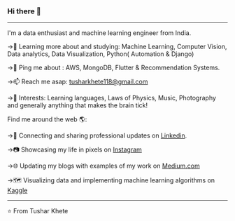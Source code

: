 ### Hi there 👋

__________________________________________________________________________________________________________________________________

I'm a data enthusiast and machine learning engineer from India.

->🌱 Learning more about and studying: Machine Learning, Computer Vision, Data analytics, Data Visualization, Python( Automation & Django)

->💬 Ping me about : AWS, MongoDB, Flutter & Recommendation Systems.

->📫 Reach me asap: tusharkhete118@gmail.com 

->💜 Interests: Learning languages, Laws of Physics, Music, Photography and generally anything that makes the brain tick!

Find me around the web 🌎:

->💼 Connecting and sharing professional updates on [Linkedin](https://www.linkedin.com/in/tushar-khete-4016201a0/).

->📷 Showcasing my life in pixels on [Instagram](https://instagram.com/imtushar__?utm_medium=copy_link)

->🌐 Updating my blogs with examples of my work on [Medium.com](https://medium.com/@tusharkhete118)

->🗺 Visualizing data and implementing machine learning algorithms on [Kaggle](https://www.kaggle.com/tusharkhete)

____________________________________________________________________________________________________________________________________

⭐️ From Tushar Khete


                     
